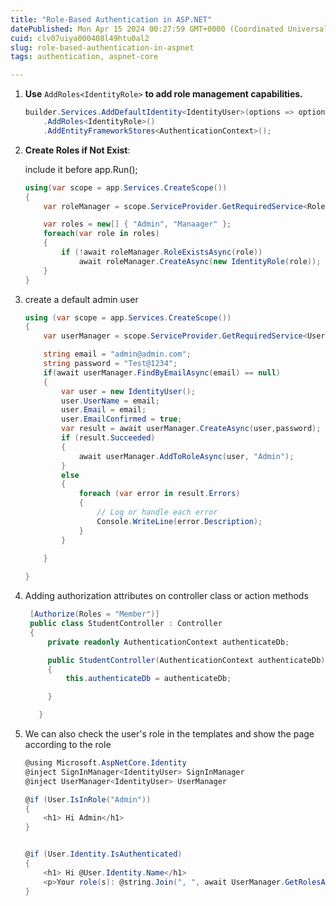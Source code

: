 ```yaml
---
title: "Role-Based Authentication in ASP.NET"
datePublished: Mon Apr 15 2024 00:27:59 GMT+0000 (Coordinated Universal Time)
cuid: clv07uiya000408l49htu0al2
slug: role-based-authentication-in-aspnet
tags: authentication, aspnet-core

---
```


1. **Use** `AddRoles<IdentityRole>` **to add role management capabilities.**
    
    ```csharp
    builder.Services.AddDefaultIdentity<IdentityUser>(options => options.SignIn.RequireConfirmedAccount = true)
        .AddRoles<IdentityRole>()
        .AddEntityFrameworkStores<AuthenticationContext>();
    ```
    
2. **Create Roles if Not Exist**:
    
    include it before app.Run();
    
    ```csharp
    using(var scope = app.Services.CreateScope())
    {
        var roleManager = scope.ServiceProvider.GetRequiredService<RoleManager<IdentityRole>>();
    
        var roles = new[] { "Admin", "Manaager" };
        foreach(var role in roles)
        {
            if (!await roleManager.RoleExistsAsync(role))
                await roleManager.CreateAsync(new IdentityRole(role));
        }
    }
    ```
    
3. create a default admin user
    
    ```csharp
    using (var scope = app.Services.CreateScope())
    {
        var userManager = scope.ServiceProvider.GetRequiredService<UserManager<IdentityUser>>();
    
        string email = "admin@admin.com";
        string password = "Test@1234";
        if(await userManager.FindByEmailAsync(email) == null)
        {
            var user = new IdentityUser();
            user.UserName = email;
            user.Email = email;
            user.EmailConfirmed = true;
            var result = await userManager.CreateAsync(user,password);
            if (result.Succeeded)
            {
                await userManager.AddToRoleAsync(user, "Admin");
            }
            else
            {
                foreach (var error in result.Errors)
                {
                    // Log or handle each error
                    Console.WriteLine(error.Description);
                }
            }
            
        }
    
    }
    ```
    
4. Adding authorization attributes on controller class or action methods
    
    ```csharp
     [Authorize(Roles = "Member")]
     public class StudentController : Controller
     {
         private readonly AuthenticationContext authenticateDb;
    
         public StudentController(AuthenticationContext authenticateDb)
         {
             this.authenticateDb = authenticateDb;
    
         }
    
       }
    ```
    
5. We can also check the user's role in the templates and show the page according to the role
    
    ```csharp
    @using Microsoft.AspNetCore.Identity
    @inject SignInManager<IdentityUser> SignInManager
    @inject UserManager<IdentityUser> UserManager
    
    @if (User.IsInRole("Admin"))
    {
        <h1> Hi Admin</h1>
    }
    
    
    @if (User.Identity.IsAuthenticated)
    {
        <h1> Hi @User.Identity.Name</h1>
        <p>Your role(s): @string.Join(", ", await UserManager.GetRolesAsync(await UserManager.FindByNameAsync(User.Identity.Name)))</p>
    }
    ```